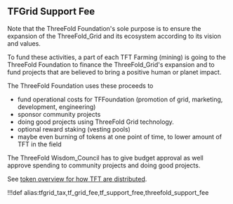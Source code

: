 ## TFGrid Support Fee

Note that the ThreeFold Foundation's sole purpose is to ensure the expansion of the ThreeFold_Grid and its ecosystem according to its vision and values. 

To fund these activities, a part of each TFT Farming (mining) is going to the ThreeFold Foundation to finance the ThreeFold_Grid's expansion and to fund projects that are believed to bring a positive human or planet impact.


The ThreeFold Foundation uses these proceeds to 

- fund operational costs for TFFoundation (promotion of grid, marketing, development, engineering)
- sponsor community projects
- doing good projects using ThreeFold Grid technology.
- optional reward staking (vesting pools)
- maybe even burning of tokens at one point of time, to lower amount of TFT in the field

The ThreeFold Wisdom_Council has to give budget approval as well approve spending to community projects and doing good projects.

See [token overview for how TFT are distributed](token_overview).

!!!def alias:tfgrid_tax,tf_grid_fee,tf_support_free,threefold_support_fee
